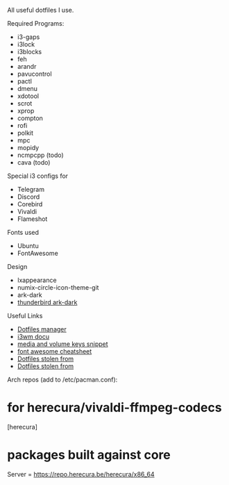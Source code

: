All useful dotfiles I use.

Required Programs:

* i3-gaps
* i3lock
* i3blocks
* feh
* arandr
* pavucontrol
* pactl
* dmenu
* xdotool
* scrot
* xprop
* compton
* rofi
* polkit
* mpc
* mopidy
* ncmpcpp (todo)
* cava (todo)

Special i3 configs for

* Telegram
* Discord
* Corebird
* Vivaldi
* Flameshot

Fonts used

* Ubuntu
* FontAwesome

Design

* lxappearance
* numix-circle-icon-theme-git
* ark-dark
* [thunderbird ark-dark](https://github.com/JD342/arc-thunderbird-integration/releases)

Useful Links

* [Dotfiles manager](https://github.com/deadc0de6/dotdrop#installation)
* [i3wm docu](https://i3wm.org/)
* [media and volume keys snippet](https://faq.i3wm.org/question/3747/enabling-multimedia-keys/?answer=3759#post-id-3759)
* [font awesome cheatsheet](http://fontawesome.io/cheatsheet/)
* [Dotfiles stolen from](https://github.com/mohabaks/dotfiles)
* [Dotfiles stolen from](https://www.youtube.com/channel/UCcQsDUZiK1GWDcP7BpVO_kw/videos)


Arch repos (add to /etc/pacman.conf):

   # for herecura/vivaldi-ffmpeg-codecs
   
   [herecura]
   # packages built against core
   Server = https://repo.herecura.be/herecura/x86_64
